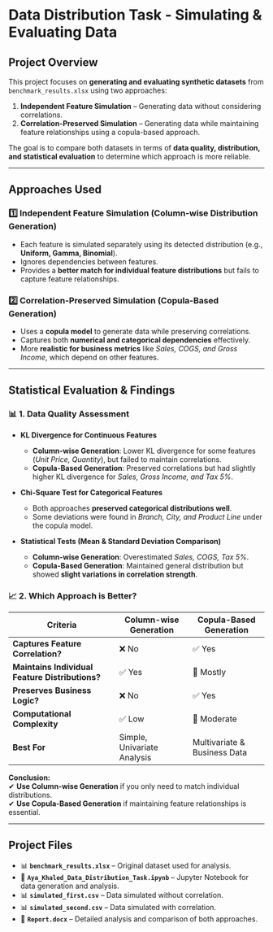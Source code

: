 # **Data Distribution Task - Simulating & Evaluating Data**  

## **Project Overview**  
This project focuses on **generating and evaluating synthetic datasets** from `benchmark_results.xlsx` using two approaches:  
1. **Independent Feature Simulation** – Generating data without considering correlations.  
2. **Correlation-Preserved Simulation** – Generating data while maintaining feature relationships using a copula-based approach.  

The goal is to compare both datasets in terms of **data quality, distribution, and statistical evaluation** to determine which approach is more reliable.  

---

## **Approaches Used**  

### **1️⃣ Independent Feature Simulation (Column-wise Distribution Generation)**  
- Each feature is simulated separately using its detected distribution (e.g., **Uniform, Gamma, Binomial**).  
- Ignores dependencies between features.  
- Provides a **better match for individual feature distributions** but fails to capture feature relationships.  

### **2️⃣ Correlation-Preserved Simulation (Copula-Based Generation)**  
- Uses a **copula model** to generate data while preserving correlations.  
- Captures both **numerical and categorical dependencies** effectively.  
- More **realistic for business metrics** like *Sales, COGS, and Gross Income*, which depend on other features.  

---

## **Statistical Evaluation & Findings**  

### **📊 1. Data Quality Assessment**
- **KL Divergence for Continuous Features**  
  - **Column-wise Generation**: Lower KL divergence for some features (*Unit Price, Quantity*), but failed to maintain correlations.  
  - **Copula-Based Generation**: Preserved correlations but had slightly higher KL divergence for *Sales, Gross Income, and Tax 5%*.  

- **Chi-Square Test for Categorical Features**  
  - Both approaches **preserved categorical distributions well**.  
  - Some deviations were found in *Branch, City, and Product Line* under the copula model.  

- **Statistical Tests (Mean & Standard Deviation Comparison)**  
  - **Column-wise Generation**: Overestimated *Sales, COGS, Tax 5%*.  
  - **Copula-Based Generation**: Maintained general distribution but showed **slight variations in correlation strength**.  

### **📈 2. Which Approach is Better?**
| **Criteria**            | **Column-wise Generation** | **Copula-Based Generation** |
|-------------------------|--------------------------|---------------------------|
| **Captures Feature Correlation?** | ❌ No | ✅ Yes |
| **Maintains Individual Feature Distributions?** | ✅ Yes | 🔸 Mostly |
| **Preserves Business Logic?** | ❌ No | ✅ Yes |
| **Computational Complexity** | ✅ Low | 🔸 Moderate |
| **Best For** | Simple, Univariate Analysis | Multivariate & Business Data |

**Conclusion:**  
✔ **Use Column-wise Generation** if you only need to match individual distributions.  
✔ **Use Copula-Based Generation** if maintaining feature relationships is essential.  

---

## **Project Files**  
- 📊 **`benchmark_results.xlsx`** – Original dataset used for analysis.  
- 📄 **`Aya_Khaled_Data_Distribution_Task.ipynb`** – Jupyter Notebook for data generation and analysis.  
- 📊 **`simulated_first.csv`** – Data simulated without correlation.  
- 📊 **`simulated_second.csv`** – Data simulated with correlation.  
- 📝 **`Report.docx`** – Detailed analysis and comparison of both approaches.  


